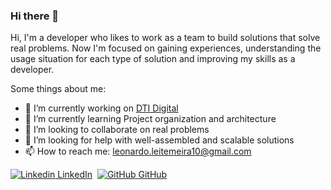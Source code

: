 ### Hi there 👋

Hi, I'm a developer who likes to work as a team to build solutions that solve real problems. Now I'm focused on gaining experiences, understanding the usage situation for each type of solution and improving my skills as a developer.

Some things about me:

- 🔭 I’m currently working on [DTI Digital](https://www.dtidigital.com.br)
- 🌱 I’m currently learning Project organization and architecture
- 👯 I’m looking to collaborate on real problems
- 🤔 I’m looking for help with well-assembled and scalable solutions
- 📫 How to reach me: leonardo.leitemeira10@gmail.com


[![Linkedin](https://i.stack.imgur.com/gVE0j.png) LinkedIn](www.linkedin.com/in/leonardo-leite-556843159)&nbsp;
[![GitHub](https://i.stack.imgur.com/tskMh.png) GitHub](https://github.com/)
